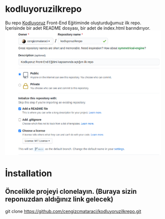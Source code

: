# kodluyoruzilkrepo
Bu repo [Kodluyoruz](https://www.kodluyoruz.org) Front-End Eğitiminde oluşturduğumuz ilk repo. İçerisinde bir adet README dosyası, bir adet de index.html barındırıyor.
![](https://github.com/Kodluyoruz/taskforce/raw/main/git/odev1/figures/github.png)
# İnstallation
Öncelikle projeyi clonelayın. (Buraya sizin reponuzdan aldığınız link gelecek)
---------------------------------------------------------------------------------
git clone https://github.com/cengizcmataraci/kodluyoruzilkrepo.git

